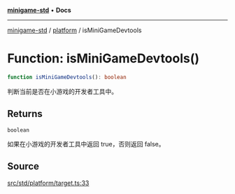 [**minigame-std**](../../../index.md) • **Docs**

***

[minigame-std](../../../index.md) / [platform](../index.md) / isMiniGameDevtools

# Function: isMiniGameDevtools()

```ts
function isMiniGameDevtools(): boolean
```

判断当前是否在小游戏的开发者工具中。

## Returns

`boolean`

如果在小游戏的开发者工具中返回 true，否则返回 false。

## Source

[src/std/platform/target.ts:33](https://github.com/JiangJie/minigame-std/blob/fe87039c9bf9e09f2936bdac3b9a02fcf5e4b50c/src/std/platform/target.ts#L33)
